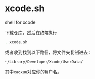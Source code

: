 # xcode.sh
shell for xcode



下载仓库，然后在终端执行

```bash
. xcode.sh
```



或者收到找到以下路径，将文件夹复制进去：

```
~/Library/Developer/Xcode/UserData/
```

其中`xaoxuu`对应你的用户名。

